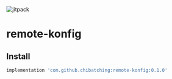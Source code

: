 ![jitpack](https://jitpack.io/v/chibatching/remote-konfig.svg)

# remote-konfig

## Install

```groovy
implementation 'com.github.chibatching:remote-konfig:0.1.0'
```
